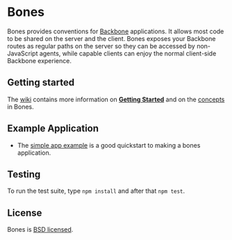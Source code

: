 # Bones

Bones provides conventions for [Backbone](http://documentcloud.github.com/backbone/) applications. It allows most code to be shared on the server and the client. Bones exposes your Backbone routes as regular paths on the server so they can be accessed by non-JavaScript agents, while capable clients can enjoy the normal client-side Backbone experience.

## Getting started

The [wiki](https://github.com/developmentseed/bones/wiki) contains more information
on [**Getting Started**](https://github.com/developmentseed/bones/wiki/Getting-Started)
and on the [concepts](https://github.com/developmentseed/bones/wiki/Plugin-Architecture) in Bones.

## Example Application

* The [simple app example](https://github.com/developmentseed/bones/tree/master/examples/simple) is
  a good quickstart to making a bones application.

## Testing

To run the test suite, type `npm install` and after that `npm test`.

## License

Bones is [BSD licensed](https://github.com/developmentseed/bones/raw/master/LICENSE).
